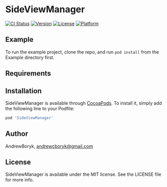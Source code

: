 # SideViewManager

[![CI Status](http://img.shields.io/travis/AndrewBoryk/SideViewManager.svg?style=flat)](https://travis-ci.org/AndrewBoryk/SideViewManager)
[![Version](https://img.shields.io/cocoapods/v/SideViewManager.svg?style=flat)](http://cocoapods.org/pods/SideViewManager)
[![License](https://img.shields.io/cocoapods/l/SideViewManager.svg?style=flat)](http://cocoapods.org/pods/SideViewManager)
[![Platform](https://img.shields.io/cocoapods/p/SideViewManager.svg?style=flat)](http://cocoapods.org/pods/SideViewManager)

## Example

To run the example project, clone the repo, and run `pod install` from the Example directory first.

## Requirements

## Installation

SideViewManager is available through [CocoaPods](http://cocoapods.org). To install
it, simply add the following line to your Podfile:

```ruby
pod 'SideViewManager'
```

## Author

AndrewBoryk, andrewcboryk@gmail.com

## License

SideViewManager is available under the MIT license. See the LICENSE file for more info.
